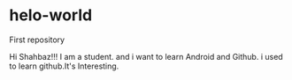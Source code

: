 # helo-world
First repository  

Hi Shahbaz!!!
 I am a student. and i want to learn Android and Github.
 i used to learn github.It's Interesting.
